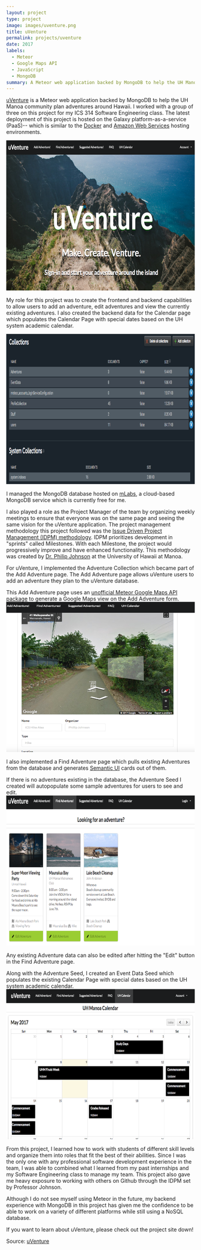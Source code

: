 ```yaml
---
layout: project
type: project
image: images/uventure.png
title: uVenture
permalink: projects/uventure
date: 2017
labels:
  - Meteor
  - Google Maps API
  - JavaScript
  - MongoDB
summary: A Meteor web application backed by MongoDB to help the UH Manoa community plan adventures around Hawaii!
---
```

[uVenture](http://uventure.meteorapp.com/) is a Meteor web application backed by MongoDB to help the UH Manoa community plan adventures around Hawaii. I worked with a group of three on this project for my ICS 314 Software Engineering class. The latest deployment of this project is hosted on the Galaxy platform-as-a-service (PaaS)-- which is similar to the [Docker](https://www.docker.com/) and [Amazon Web Services](https://aws.amazon.com/) hosting environments.

<img src="/images/landing.png" width="700" height="400">

My role for this project was to create the frontend and backend capabilities to allow users to add an adventure, edit adventures and view the currently existing adventures.
I also created the backend data for the Calendar page which populates the Calendar Page with special dates based on the UH system academic calendar.


<img src="/images/mongodb.png" width="700" height="400">

I managed the MongoDB database hosted on [mLabs](https://mlab.com/home), a cloud-based MongoDB service which is currently free for me. 

I also played a role as the Project Manager of the team by organizing weekly meetings to ensure that everyone was on the same page and seeing the same vision for the uVenture application.
The project management methodology this project followed was the [Issue Driven Project Management (IDPM) methodology](http://courses.ics.hawaii.edu/ReviewICS314/morea/project-management/reading-project-management-guidelines.html).
IDPM prioritizes development in "sprints" called Milestones. With each Milestone, the project would progressively improve and have enhanced functionality.
This methodology was created by [Dr. Philip Johnson](philipmjohnson.org) at the University of Hawaii at Manoa.

For uVenture, I implemented the Adventure Collection which became part of the Add Adventure page. The Add Adventure page allows uVenture users to add an adventure they plan to the uVenture database. 

This Add Adventure page uses an [unofficial Meteor Google Maps API package](https://atmospherejs.com/dburles/google-maps) to generate a Google Maps view on the Add Adventure form.
<img src="/images/add.png" width="700" height="400">

I also implemented a Find Adventure page which pulls existing Adventures from the database and generates [Semantic UI](https://semantic-ui.com) cards out of them.

If there is no adventures existing in the database, the Adventure Seed I created will autopopulate some sample adventures for users to see and edit.
<img src="/images/find.png" width="700" height="400">

Any existing Adventure data can also be edited after hitting the "Edit" button in the Find Adventure page.

Along with the Adventure Seed, I created an Event Data Seed which populates the existing Calendar Page with special dates based on the UH system academic calendar.
<img src="/images/calendar.png" width="700" height="400">

From this project, I learned how to work with students of different skill levels and organize them into roles that fit the best of their abilities. 
Since I was the only one with any professional software development experience in the team, I was able to combined what I learned from my past internships and my Software Engineering class to manage my team.
This project also gave me heavy exposure to working with others on Github through the IDPM set by Professor Johnson. 

Although I do not see myself using Meteor in the future, my backend experience with MongoDB in this project has given me the confidence to be able to work on a variety of different platforms while still using a NoSQL database.

If you want to learn about uVenture, please check out the project site down!

Source: <a href="https://uventure.github.io/"><i class="large github icon"></i>uVenture</a>
